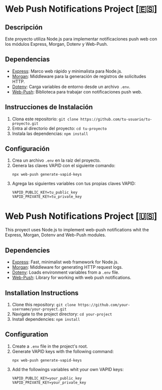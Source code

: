 # Web Push Notifications Project [🇪🇸]

## Descripción
Este proyecto utiliza Node.js para implementar notificaciones push web con los módulos Express, Morgan, Dotenv y Web-Push.

## Dependencias

- [Express](https://www.npmjs.com/package/express): Marco web rápido y minimalista para Node.js.
- [Morgan](https://www.npmjs.com/package/morgan): Middleware para la generación de registros de solicitudes HTTP.
- [Dotenv](https://www.npmjs.com/package/dotenv): Carga variables de entorno desde un archivo `.env`.
- [Web-Push](https://www.npmjs.com/package/web-push): Biblioteca para trabajar con notificaciones push web.

## Instrucciones de Instalación

1. Clona este repositorio: `git clone https://github.com/tu-usuario/tu-proyecto.git`
2. Entra al directorio del proyecto: `cd tu-proyecto`
3. Instala las dependencias: `npm install`

## Configuración

1. Crea un archivo `.env` en la raíz del proyecto.
2. Genera las claves VAPID con el siguiente comando:
   ```
   npx web-push generate-vapid-keys
   ```
3. Agrega las siguientes variables con tus propias claves VAPID:
   ```
   VAPID_PUBLIC_KEY=tu_public_key
   VAPID_PRIVATE_KEY=tu_private_key
   ```

# Web Push Notifications Project [🇺🇸]

This proyect uses Node.js to implement web-push notifications whit the Express, Morgan, Dotenv and Web-Push modules.

## Dependencies

- [Express](https://www.npmjs.com/package/express): Fast, minimalist web framework for Node.js.
- [Morgan](https://www.npmjs.com/package/morgan): Middleware for generating HTTP request logs.
- [Dotenv](https://www.npmjs.com/package/dotenv): Loads environment variables from a `.env` file.
- [Web-Push](https://www.npmjs.com/package/web-push): Library for working with web push notifications.

## Installation Instructions

1. Clone this repository: `git clone https://github.com/your-username/your-proyect.git`
2. Navigate to the project directory: `cd your-project`
3. Install dependencies: `npm install`

## Configuration

1. Create a `.env` file in the project's root.
2. Generate VAPID keys with the following command:
   ```
   npx web-push generate-vapid-keys
   ```
3. Add the followings variables whit your own VAPID keys:
   ```
   VAPID_PUBLIC_KEY=your_public_key
   VAPID_PRIVATE_KEY=your_private_key
   ```
